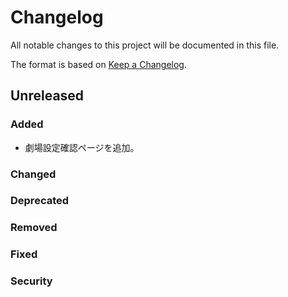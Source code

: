 # Changelog
All notable changes to this project will be documented in this file.

The format is based on [Keep a Changelog](http://keepachangelog.com/).

## Unreleased
### Added
- 劇場設定確認ページを追加。

### Changed

### Deprecated

### Removed

### Fixed

### Security
